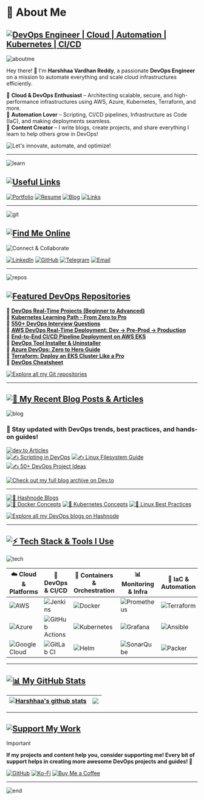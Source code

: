 # **🚀 About Me**  

## [![DevOps Engineer | Cloud | Automation | Kubernetes | CI/CD](https://img.shields.io/badge/DevOps_Engineer_%7C_Cloud_%7C_Automation_%7C_Kubernetes_%7C_CI/CD-0A0A0A?style=for-the-badge&logo=devops&logoColor=white)](https://link.notharshhaa.site)

![aboutme](https://imgur.com/CvgYNnv.png)

Hey there! 👋 I'm **Harshhaa Vardhan Reddy**, a passionate **DevOps Engineer** on a mission to automate everything and scale cloud infrastructures efficiently.  

🔹 **Cloud & DevOps Enthusiast** – Architecting scalable, secure, and high-performance infrastructures using AWS, Azure, Kubernetes, Terraform, and more.  
🔹 **Automation Lover** – Scripting, CI/CD pipelines, Infrastructure as Code (IaC), and making deployments seamless.  
🔹 **Content Creator** – I write blogs, create projects, and share everything I learn to help others grow in DevOps!  

![Let's innovate, automate, and optimize!](https://img.shields.io/badge/Let's%20innovate,%20automate,%20and%20optimize!-00BFFF?style=for-the-badge&logo=fastapi&logoColor=white)

---

![learn](https://imgur.com/DY2IoaL.png)

## [![Useful Links](https://img.shields.io/badge/Useful_Links-0A0A0A?style=for-the-badge&logo=link&logoColor=white)](https://link.notharshhaa.site)

[![Portfolio](https://img.shields.io/badge/Portfolio-notharshhaa.site-0A0A0A?style=for-the-badge&logo=vercel&logoColor=white)](https://notharshhaa.site) [![Resume](https://img.shields.io/badge/Resume-cv.notharshhaa.site-007ACC?style=for-the-badge&logo=read-the-docs&logoColor=white)](https://cv.notharshhaa.site) [![Blog](https://img.shields.io/badge/Blog-blog.notharshhaa.site-FFA500?style=for-the-badge&logo=hashnode&logoColor=white)](https://blog.notharshhaa.site) [![Links](https://img.shields.io/badge/All%20Links-link.notharshhaa.site-8A2BE2?style=for-the-badge&logo=linktree&logoColor=white)](https://link.notharshhaa.site)

---

![git](https://imgur.com/TCiZWsZ.png)

## [![Find Me Online](https://img.shields.io/badge/Find_Me_Online-0A0A0A?style=for-the-badge&logo=linkedin&logoColor=white)](https://linkedin.com/in/harshhaa-vardhan-reddy)  

![Connect & Collaborate](https://img.shields.io/badge/Connect%20&%20Collaborate-8A2BE2?style=for-the-badge&logo=Handshake&logoColor=white)

[![LinkedIn](https://img.shields.io/badge/LinkedIn-%230077B5.svg?style=for-the-badge&logo=linkedin&logoColor=white)](https://linkedin.com/in/harshhaa-vardhan-reddy) [![GitHub](https://img.shields.io/badge/GitHub-181717?style=for-the-badge&logo=github&logoColor=white)](https://github.com/NotHarshhaa) [![Telegram](https://img.shields.io/badge/Telegram-26A5E4?style=for-the-badge&logo=telegram&logoColor=white)](https://t.me/prodevopsguy) [![Email](https://img.shields.io/badge/Email-D14836?style=for-the-badge&logo=gmail&logoColor=white)](mailto:harshhaa03@gmail.com)

---

![repos](https://imgur.com/TCiZWsZ.png)

## [![Featured DevOps Repositories](https://img.shields.io/badge/Featured_Repos-0A0A0A?style=for-the-badge&logo=github&logoColor=white)](https://github.com/NotHarshhaa?tab=repositories)

🔹 **[DevOps Real-Time Projects (Beginner to Advanced)](https://github.com/NotHarshhaa/DevOps-Projects.git)**  
🔹 **[Kubernetes Learning Path - From Zero to Pro](https://github.com/NotHarshhaa/kubernetes-learning-path.git)**  
🔹 **[550+ DevOps Interview Questions](https://github.com/NotHarshhaa/DevOps-Interview-Questions)**  
🔹 **[AWS DevOps Real-Time Deployment: Dev → Pre-Prod → Production](https://github.com/NotHarshhaa/AWS-DevOps-Real-Time-Deployment)**  
🔹 **[End-to-End CI/CD Pipeline Deployment on AWS EKS](https://github.com/NotHarshhaa/CI-CD_EKS-GitHub_Actions.git)**  
🔹 **[DevOps Tool Installer & Uninstaller](https://github.com/NotHarshhaa/DevOps-Tool-Installer)**  
🔹 **[Azure DevOps: Zero to Hero Guide](https://github.com/NotHarshhaa/azure-all_in_one.git)**  
🔹 **[Terraform: Deploy an EKS Cluster Like a Pro](https://github.com/NotHarshhaa/eks-cluster-terraform.git)**  
🔹 **[DevOps Cheatsheet](https://github.com/NotHarshhaa/devops-cheatsheet)**  

[![Explore all my Git repositories](https://img.shields.io/badge/Explore%20all%20my%20GitHub%20Repositories-24292E?style=for-the-badge&logo=github&logoColor=white)](https://repos.prodevopsguytech.com)

---

## [![📝 My Recent Blog Posts & Articles](https://img.shields.io/badge/My_Recent_Blog_Posts_%26_Articles-FF5722?style=for-the-badge&logo=dev.to&logoColor=white)](https://dev.to/notharshhaa)

![blog](https://imgur.com/fja3q42.png)

### 📌 Stay updated with DevOps trends, best practices, and hands-on guides!

[![dev.to Articles](https://img.shields.io/badge/dev.to%20Articles-0A0A0A?style=for-the-badge&logo=dev.to&logoColor=white)](https://dev.to/notharshhaa)  
[![✍️ Scripting in DevOps](https://img.shields.io/badge/Scripting_in_DevOps-4CAF50?style=for-the-badge&logo=dev.to&logoColor=white)](https://dev.to/prodevopsguytech/scripting-in-devops-a-complete-guide-from-beginner-to-advanced-noa) [![✍️ Linux Filesystem Guide](https://img.shields.io/badge/Linux_Filesystem_Guide-FFA500?style=for-the-badge&logo=linux&logoColor=white)](https://dev.to/prodevopsguytech/understanding-the-linux-filesystem-an-in-depth-guide-for-devops-engineers-ona) [![✍️ 50+ DevOps Project Ideas](https://img.shields.io/badge/50%2B_DevOps_Project_Ideas-1976D2?style=for-the-badge&logo=github&logoColor=white)](https://dev.to/prodevopsguytech/50-devops-project-ideas-to-build-your-skills-from-beginner-to-advanced-3e07)

[![Check out my full blog archive on Dev.to](https://img.shields.io/badge/Read%20all%20blogs%20on%20Dev.to-0A0A0A?style=for-the-badge&logo=dev.to&logoColor=white)](https://dev.to/notharshhaa)  

---

[![📌 Hashnode Blogs](https://img.shields.io/badge/Hashnode_Blogs-1ABC9C?style=for-the-badge&logo=hashnode&logoColor=white)](https://hashnode.com/@prodevopsguy)  
[![📌 Docker Concepts](https://img.shields.io/badge/Docker_Concepts-FF5733?style=for-the-badge&logo=docker&logoColor=white)](https://blog.prodevopsguytech.com/docker-basic-to-advanced-concepts-2024) [![📌 Kubernetes Concepts](https://img.shields.io/badge/Kubernetes_Concepts-8E44AD?style=for-the-badge&logo=kubernetes&logoColor=white)](https://blog.prodevopsguytech.com/kubernetes-advanced-concepts-and-best-practices) [![📌 Linux Best Practices](https://img.shields.io/badge/Linux_Best_Practices-3498DB?style=for-the-badge&logo=linux&logoColor=white)](https://blog.prodevopsguytech.com/100-linux-best-practices-by-prodevopsguy-tech)

[![Explore all my DevOps blogs on Hashnode](https://img.shields.io/badge/Explore%20blogs%20on%20Hashnode-2962FF?style=for-the-badge&logo=hashnode&logoColor=white)](https://hashnode.com/@prodevopsguy)

---

## [![⚡ Tech Stack & Tools I Use](https://img.shields.io/badge/Tech_Stack_%26_Tools_I_Use-FF6347?style=for-the-badge&logo=tools&logoColor=white)](https://github.com/NotHarshhaa)  

![tech](https://imgur.com/RknLHXQ.png)

| ☁️ Cloud & Platforms | 🔧 DevOps & CI/CD | 🐳 Containers & Orchestration | 📊 Monitoring & Infra | 🚀 IaC & Automation |
|----------------|----------------|----------------|----------------|----------------|
| ![AWS](https://img.shields.io/badge/AWS-%23FF9900.svg?style=for-the-badge&logo=amazon-aws&logoColor=white) | ![Jenkins](https://img.shields.io/badge/Jenkins-%232C5263.svg?style=for-the-badge&logo=jenkins&logoColor=white) | ![Docker](https://img.shields.io/badge/Docker-%230db7ed.svg?style=for-the-badge&logo=docker&logoColor=white) | ![Prometheus](https://img.shields.io/badge/Prometheus-E6522C?style=for-the-badge&logo=Prometheus&logoColor=white) | ![Terraform](https://img.shields.io/badge/Terraform-%235835CC.svg?style=for-the-badge&logo=terraform&logoColor=white) |
| ![Azure](https://img.shields.io/badge/Azure-%230072C6.svg?style=for-the-badge&logo=microsoftazure&logoColor=white) | ![GitHub Actions](https://img.shields.io/badge/GitHub%20Actions-%232671E5.svg?style=for-the-badge&logo=githubactions&logoColor=white) | ![Kubernetes](https://img.shields.io/badge/Kubernetes-%23326ce5.svg?style=for-the-badge&logo=kubernetes&logoColor=white) | ![Grafana](https://img.shields.io/badge/Grafana-%23F46800.svg?style=for-the-badge&logo=grafana&logoColor=white) | ![Ansible](https://img.shields.io/badge/Ansible-%231A1918.svg?style=for-the-badge&logo=ansible&logoColor=white) |
| ![Google Cloud](https://img.shields.io/badge/GoogleCloud-%234285F4.svg?style=for-the-badge&logo=google-cloud&logoColor=white) | ![GitLab CI](https://img.shields.io/badge/GitLab%20CI-%23181717.svg?style=for-the-badge&logo=gitlab&logoColor=white) | ![Helm](https://img.shields.io/badge/Helm-%232C5263.svg?style=for-the-badge&logo=helm&logoColor=white) | ![SonarQube](https://img.shields.io/badge/SonarQube-%23000000.svg?style=for-the-badge&logo=sonarqube&logoColor=4E9BCD) | ![Packer](https://img.shields.io/badge/Packer-%23326ce5.svg?style=for-the-badge&logo=packer&logoColor=white) |

---

## [![📊 My GitHub Stats](https://img.shields.io/badge/My_GitHub_Stats-4CAF50?style=for-the-badge&logo=github&logoColor=white)](https://github.com/NotHarshhaa)  

| <a href="https://github.com/NotHarshhaa/DevOps-Projects"><img align="center" src="https://github-readme-stats.vercel.app/api?username=NotHarshhaa&show_icons=true&include_all_commits=true&theme=buefy&hide_border=true" alt="Harshhaa's github stats" /></a> | <a href="https://github.com/NotHarshhaa/DevOps-Projects"><img align="center" src="https://github-readme-stats.vercel.app/api/top-langs/?username=NotHarshhaa&layout=compact&theme=buefy&hide_border=true" /></a> |
| ------------- | ------------- |

---

## [![Support My Work](https://img.shields.io/badge/Support_My_Work-FF5722?style=for-the-badge&logo=ko-fi&logoColor=white)](https://ko-fi.com/harshhaareddy)

> [!IMPORTANT]
>
> **If my projects and content help you, consider supporting me! Every bit of support helps in creating more awesome DevOps projects and guides! 💖**
>
> [![GitHub](https://img.shields.io/badge/GitHub-NotHarshhaa-181717?style=for-the-badge&logo=github)](https://github.com/NotHarshhaa)  [![Ko-Fi](https://img.shields.io/badge/Ko--Fi-harshhaareddy-FF5E5B?style=for-the-badge&logo=kofi&logoColor=white)](https://ko-fi.com/harshhaareddy)  [![Buy Me a Coffee](https://img.shields.io/badge/Buy%20Me%20a%20Coffee-harshhaareddy-FFDD00?style=for-the-badge&logo=buy-me-a-coffee&logoColor=black)](https://www.buymeacoffee.com/harshhaareddy)

---

![end](https://imgur.com/meVJnmd.png)
